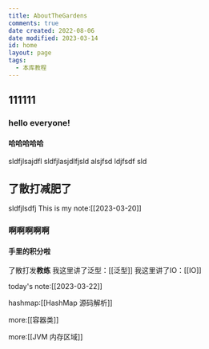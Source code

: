```yaml
---
title: AboutTheGardens
comments: true
date created: 2022-08-06
date modified: 2023-03-14
id: home
layout: page
tags:
  - 本库教程
---
```

## 111111

### hello everyone!

#### 哈哈哈哈哈

sldfjlsajdfl sldfjlasjdlfjsld
alsjfsd
ldjfsdf sld

## 了散打减肥了

sldfjlsdfj
This is my note:[[2023-03-20]]

### 啊啊啊啊啊

#### 手里的积分啦

了散打发**教练**
我这里讲了泛型：[[泛型]]
我这里讲了IO：[[IO]]

today's note:[[2023-03-22]]

hashmap:[[HashMap 源码解析]]

more:[[容器类]]

more:[[JVM 内存区域]]


